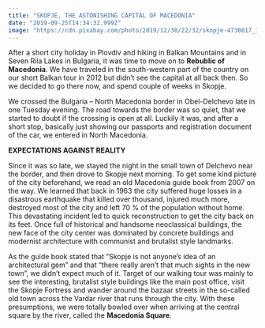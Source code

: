 ```yaml
---
title: "SKOPJE, THE ASTONISHING CAPITAL OF MACEDONIA"
date: "2019-09-25T14:34:32.999Z"
image: "https://cdn.pixabay.com/photo/2019/12/30/22/32/skopje-4730817_1280.jpg"
---
```


After a short city holiday in Plovdiv and hiking in Balkan Mountains and in Seven Rila Lakes in Bulgaria, it was time to move on to **Rebublic of Macedonia**. We have traveled in the south-western part of the country on our short Balkan tour in 2012 but didn’t see the capital at all back then. So we decided to go there now, and spend couple of weeks in Skopje.

We crossed the Bulgaria – North Macedonia border in Obel-Delchevo late in one Tuesday evening. The road towards the border was so quiet, that we started to doubt if the crossing is open at all. Luckily it was, and after a short stop, basically just showing our passports and registration document of the car, we entered in North Macedonia.

**EXPECTATIONS AGAINST REALITY**

Since it was so late, we stayed the night in the small town of Delchevo near the border, and then drove to Skopje next morning. To get some kind picture of the city beforehand, we read an old Macedonia guide book from 2007 on the way. We learned that back in 1963 the city suffered huge losses in a disastrous earthquake that killed over thousand, injured much more, destroyed most of the city and left 70 % of the population without home. This devastating incident led to quick reconstruction to get the city back on its feet. Once full of historical and handsome neoclassical buildings, the new face of the city center was dominated by concrete buildings and modernist architecture with communist and brutalist style landmarks.

As the guide book stated that ”Skopje is not anyone’s idea of an architectural gem” and that “there really aren’t that much sights in the new town”, we didn’t expect much of it. Target of our walking tour was mainly to see the interesting, brutalist style buildings like the main post office, visit the Skopje Fortress and wander around the bazaar streets in the so-called old town across the Vardar river that runs through the city. With these presumptions, we were totally bowled over when arriving at the central square by the river, called the **Macedonia Square**.
